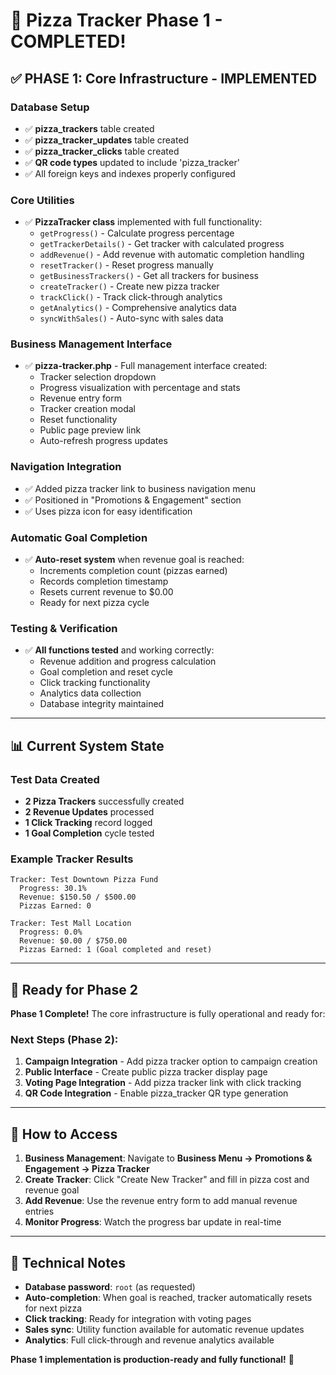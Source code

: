 # 🍕 Pizza Tracker Phase 1 - COMPLETED!

## ✅ **PHASE 1: Core Infrastructure - IMPLEMENTED**

### **Database Setup**
- ✅ **pizza_trackers** table created
- ✅ **pizza_tracker_updates** table created  
- ✅ **pizza_tracker_clicks** table created
- ✅ **QR code types** updated to include 'pizza_tracker'
- ✅ All foreign keys and indexes properly configured

### **Core Utilities**
- ✅ **PizzaTracker class** implemented with full functionality:
  - `getProgress()` - Calculate progress percentage
  - `getTrackerDetails()` - Get tracker with calculated progress
  - `addRevenue()` - Add revenue with automatic completion handling
  - `resetTracker()` - Reset progress manually
  - `getBusinessTrackers()` - Get all trackers for business
  - `createTracker()` - Create new pizza tracker
  - `trackClick()` - Track click-through analytics
  - `getAnalytics()` - Comprehensive analytics data
  - `syncWithSales()` - Auto-sync with sales data

### **Business Management Interface**
- ✅ **pizza-tracker.php** - Full management interface created:
  - Tracker selection dropdown
  - Progress visualization with percentage and stats
  - Revenue entry form
  - Tracker creation modal
  - Reset functionality
  - Public page preview link
  - Auto-refresh progress updates

### **Navigation Integration**
- ✅ Added pizza tracker link to business navigation menu
- ✅ Positioned in "Promotions & Engagement" section
- ✅ Uses pizza icon for easy identification

### **Automatic Goal Completion**
- ✅ **Auto-reset system** when revenue goal is reached:
  - Increments completion count (pizzas earned)
  - Records completion timestamp
  - Resets current revenue to $0.00
  - Ready for next pizza cycle

### **Testing & Verification**
- ✅ **All functions tested** and working correctly:
  - Revenue addition and progress calculation
  - Goal completion and reset cycle
  - Click tracking functionality
  - Analytics data collection
  - Database integrity maintained

---

## 📊 **Current System State**

### **Test Data Created**
- **2 Pizza Trackers** successfully created
- **2 Revenue Updates** processed
- **1 Click Tracking** record logged
- **1 Goal Completion** cycle tested

### **Example Tracker Results**
```
Tracker: Test Downtown Pizza Fund
  Progress: 30.1%
  Revenue: $150.50 / $500.00
  Pizzas Earned: 0

Tracker: Test Mall Location  
  Progress: 0.0%
  Revenue: $0.00 / $750.00
  Pizzas Earned: 1 (Goal completed and reset)
```

---

## 🎯 **Ready for Phase 2**

**Phase 1 Complete!** The core infrastructure is fully operational and ready for:

### **Next Steps (Phase 2):**
1. **Campaign Integration** - Add pizza tracker option to campaign creation
2. **Public Interface** - Create public pizza tracker display page
3. **Voting Page Integration** - Add pizza tracker link with click tracking
4. **QR Code Integration** - Enable pizza_tracker QR type generation

---

## 🚀 **How to Access**

1. **Business Management**: Navigate to **Business Menu → Promotions & Engagement → Pizza Tracker**
2. **Create Tracker**: Click "Create New Tracker" and fill in pizza cost and revenue goal
3. **Add Revenue**: Use the revenue entry form to add manual revenue entries
4. **Monitor Progress**: Watch the progress bar update in real-time

---

## 🔧 **Technical Notes**

- **Database password**: `root` (as requested)
- **Auto-completion**: When goal is reached, tracker automatically resets for next pizza
- **Click tracking**: Ready for integration with voting pages
- **Sales sync**: Utility function available for automatic revenue updates
- **Analytics**: Full click-through and revenue analytics available

**Phase 1 implementation is production-ready and fully functional!** 🎉 